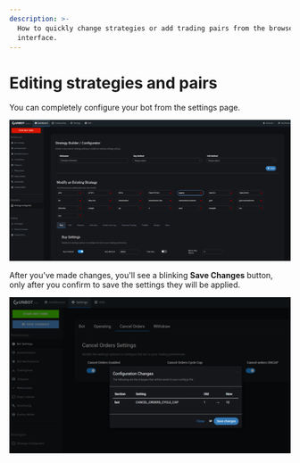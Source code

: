 ```yaml
---
description: >-
  How to quickly change strategies or add trading pairs from the browser
  interface.
---
```


# Editing strategies and pairs

You can completely configure your bot from the settings page.

![](../../.gitbook/assets/image-18.png)

After you've made changes, you'll see a blinking **Save Changes** button, only after you confirm to save the settings they will be applied.

![](../../.gitbook/assets/image-25.png)


